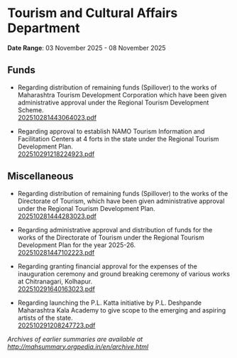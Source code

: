 # Tourism and Cultural Affairs Department

**Date Range**: 03 November 2025 - 08 November 2025


## Funds
- Regarding distribution of remaining funds (Spillover) to the works of Maharashtra Tourism Development Corporation which have been given administrative approval under the Regional Tourism Development Scheme.\
  [202510281443064023.pdf](https://gr.maharashtra.gov.in/Site/Upload/Government%20Resolutions/English/202510281443064023.pdf)

- Regarding approval to establish NAMO Tourism Information and Facilitation Centers at 4 forts in the state under the Regional Tourism Development Plan.\
  [202510291218224923.pdf](https://gr.maharashtra.gov.in/Site/Upload/Government%20Resolutions/English/202510291218224923.pdf)

## Miscellaneous
- Regarding distribution of remaining funds (Spillover) to the works of the Directorate of Tourism, which have been given administrative approval under the Regional Tourism Development Plan.\
  [202510281444283023.pdf](https://gr.maharashtra.gov.in/Site/Upload/Government%20Resolutions/English/202510281444283023.pdf)

- Regarding administrative approval and distribution of funds for the works of the Directorate of Tourism under the Regional Tourism Development Plan for the year 2025-26.\
  [202510281447102223.pdf](https://gr.maharashtra.gov.in/Site/Upload/Government%20Resolutions/English/202510281447102223.pdf)

- Regarding granting financial approval for the expenses of the inauguration ceremony and ground breaking ceremony of various works at Chitranagari, Kolhapur.\
  [202510291640163023.pdf](https://gr.maharashtra.gov.in/Site/Upload/Government%20Resolutions/English/202510291640163023.pdf)

- Regarding launching the P.L. Katta initiative by P.L. Deshpande Maharashtra Kala Academy to give scope to the emerging and aspiring artists of the state.\
  [202510291208247723.pdf](https://gr.maharashtra.gov.in/Site/Upload/Government%20Resolutions/English/202510291208247723.pdf)


*Archives of earlier summaries are available at http://mahsummary.orgpedia.in/en/archive.html*